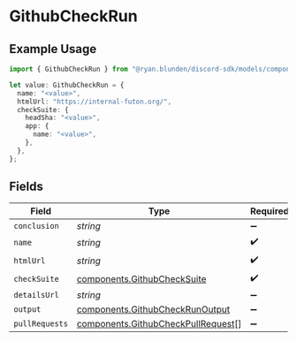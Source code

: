 # GithubCheckRun

## Example Usage

```typescript
import { GithubCheckRun } from "@ryan.blunden/discord-sdk/models/components";

let value: GithubCheckRun = {
  name: "<value>",
  htmlUrl: "https://internal-futon.org/",
  checkSuite: {
    headSha: "<value>",
    app: {
      name: "<value>",
    },
  },
};
```

## Fields

| Field                                                                                    | Type                                                                                     | Required                                                                                 | Description                                                                              |
| ---------------------------------------------------------------------------------------- | ---------------------------------------------------------------------------------------- | ---------------------------------------------------------------------------------------- | ---------------------------------------------------------------------------------------- |
| `conclusion`                                                                             | *string*                                                                                 | :heavy_minus_sign:                                                                       | N/A                                                                                      |
| `name`                                                                                   | *string*                                                                                 | :heavy_check_mark:                                                                       | N/A                                                                                      |
| `htmlUrl`                                                                                | *string*                                                                                 | :heavy_check_mark:                                                                       | N/A                                                                                      |
| `checkSuite`                                                                             | [components.GithubCheckSuite](../../models/components/githubchecksuite.md)               | :heavy_check_mark:                                                                       | N/A                                                                                      |
| `detailsUrl`                                                                             | *string*                                                                                 | :heavy_minus_sign:                                                                       | N/A                                                                                      |
| `output`                                                                                 | [components.GithubCheckRunOutput](../../models/components/githubcheckrunoutput.md)       | :heavy_minus_sign:                                                                       | N/A                                                                                      |
| `pullRequests`                                                                           | [components.GithubCheckPullRequest](../../models/components/githubcheckpullrequest.md)[] | :heavy_minus_sign:                                                                       | N/A                                                                                      |